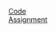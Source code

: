 [Code](https://github.com/Nagarakshith1/F1Tenth/tree/gh-pages/lab3)\
[Assignment](https://f1tenth.org/learn.html)